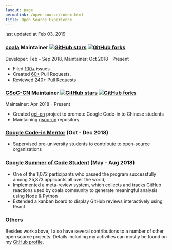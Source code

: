 ```yaml
---
layout: page
permalink: /open-source/index.html
title: Open Source Experience
---
```

last updated at Feb 03, 2019

### [coala] Maintainer [![GitHub stars](https://img.shields.io/github/stars/coala/coala.svg?style=social&label=Star)](https://github.com/coala) [![GitHub forks](https://img.shields.io/github/forks/coala/coala.svg?style=social&label=Fork)](https://github.com/coala)

Developer: Feb - Sep 2018, Maintainer: Oct 2018 - Present
- Filed [100+](https://github.com/search?q=org%3Acoala+author%3Ali-boxuan+is%3Aissue&type=Issues) issues
- Created [60+](https://github.com/search?q=org%3Acoala+author%3Ali-boxuan+is%3Apr&type=Issues) Pull Requests,
- Reviewed [240+](https://github.com/search?q=org%3Acoala+commenter%3Ali-boxuan+is%3Apr&type=Issues) Pull Requests

[coala]: https://github.com/coala


### [GSoC-CN] Maintainer [![GitHub stars](https://img.shields.io/github/stars/gsoc-cn/gsoc-cn.svg?style=social&label=Star)](https://github.com/gsoc-cn) [![GitHub forks](https://img.shields.io/github/forks/gsoc-cn/gsoc-cn.svg?style=social&label=Fork)](https://github.com/gsoc-cn)

Maintainer: Apr 2018 - Present
- Created [gci-cn](https://github.com/gsoc-cn/gci-cn) project to promote Google Code-in to Chinese students
- Maintaining [gsoc-cn](https://github.com/gsoc-cn/gsoc-cn) repository

[GSoC-CN]: https://github.com/gsoc-cn


### [Google Code-in Mentor] (Oct - Dec 2018)

- Supervised pre-university students to contribute to open-source organizations

[Google Code-in Mentor]: https://codein.withgoogle.com/organizations/coala


### [Google Summer of Code Student] (May - Aug 2018)

- One of the 1,072 participants who passed the program successfully among 25,873 applicants all over the world,
- Implemented a meta-review system, which collects and tracks GitHub reactions
used by coala community to generate meaningful analysis using Node & Python
- Extended a kanban board to display GitHub reviews interactively using React

[Google Summer of Code Student]: https://summerofcode.withgoogle.com/projects/#5188493739819008


### Others

Besides work above, I also have several contributions to a number of other open
source projects. Details including my activities can mostly be found on my [GitHub profile].

[GitHub profile]: https://github.com/li-boxuan

